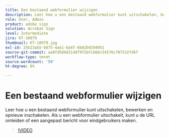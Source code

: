 ```yaml
---
title: Een bestaand webformulier wijzigen
description: Leer hoe u een bestaand webformulier kunt uitschakelen, bewerken en opnieuw inschakelen
role: User, Admin
product: adobe sign
solution: Acrobat Sign
level: Intermediate
jira: KT-10979
thumbnail: KT-10979.jpg
exl-id: 25b23ab5-b075-4ae1-8a4f-6b82b9294051
source-git-commit: aa8fd589d214879f2bfcb6bc54576c707532fd6f
workflow-type: tm+mt
source-wordcount: '50'
ht-degree: 0%

---
```


# Een bestaand webformulier wijzigen

Leer hoe u een bestaand webformulier kunt uitschakelen, bewerken en opnieuw inschakelen. Als u een webformulier uitschakelt, kunt u de URL omleiden of een aangepast bericht voor eindgebruikers maken.

>[!VIDEO](https://video.tv.adobe.com/v/346677?quality=12&learn=on&hidetitle=true)
